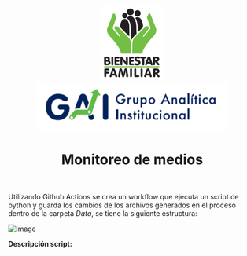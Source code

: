 <div align="center">
  <img src="assets/icbf-logo.png" height="150">
  <img src="assets/GAI.png" height="100">
	<br>
	<h1><b>Monitoreo de medios</b></h1>
	<br>
</div>

Utilizando Github Actions se crea un workflow que ejecuta un script de python y guarda los cambios de los archivos generados en el proceso dentro de la carpeta *Data*, se tiene la siguiente estructura:

![image](https://github.com/ICBF-Analitica/Monitoreo_de_medios/assets/79280614/32daa682-4e50-47ce-9fc6-4814a5a0e2be)

**Descripción script:**
